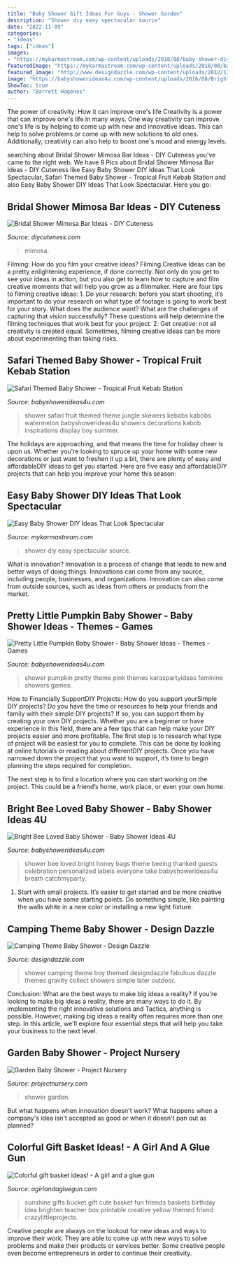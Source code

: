 ```yaml
---
title: "Baby Shower Gift Ideas For Guys - Shower Garden"
description: "Shower diy easy spectacular source"
date: "2022-11-09"
categories:
- "ideas"
tags: ["ideas"]
images:
- "https://mykarmastream.com/wp-content/uploads/2018/08/baby-shower-diys-6-.jpg"
featuredImage: "https://mykarmastream.com/wp-content/uploads/2018/08/baby-shower-diys-6-.jpg"
featured_image: "http://www.designdazzle.com/wp-content/uploads/2012/11/2331.jpg"
image: "https://babyshowerideas4u.com/wp-content/uploads/2016/08/Bright-Bee-Loved-Baby-Shower-Babys-Breath-600x899.jpg"
ShowToc: true
author: "Barrett Hagenes"
---
```



The power of creativity: How it can improve one's life
Creativity is a power that can improve one's life in many ways. One way creativity can improve one's life is by helping to come up with new and innovative ideas. This can help to solve problems or come up with new solutions to old ones. Additionally, creativity can also help to boost one's mood and energy levels.

	

		
searching about Bridal Shower Mimosa Bar Ideas - DIY Cuteness you've came to the right web. We have 8 Pics about Bridal Shower Mimosa Bar Ideas - DIY Cuteness like Easy Baby Shower DIY Ideas That Look Spectacular, Safari Themed Baby Shower - Tropical Fruit Kebab Station and also Easy Baby Shower DIY Ideas That Look Spectacular. Here you go:
		
    
## Bridal Shower Mimosa Bar Ideas - DIY Cuteness

<img loading=lazy src="https://diycuteness.com/wp-content/uploads/2019/12/bridal-shower-mimosa-bar-ideas-10.jpg" onerror="this.onerror=null;this.src='https://tse3.mm.bing.net/th?id=OIP.R-i8Rv8Hj_-tSyy3iV98vAHaFj&amp;pid=15.1';" alt="Bridal Shower Mimosa Bar Ideas - DIY Cuteness">

_Source: diycuteness.com_

>mimosa. 

	

Filming: How do you film your creative ideas?
Filming Creative Ideas can be a pretty enlightening experience, if done correctly. Not only do you get to see your ideas in action, but you also get to learn how to capture and film creative moments that will help you grow as a filmmaker. Here are four tips to filming creative ideas: 1. Do your research: before you start shooting, it’s important to do your research on what type of footage is going to work best for your story. What does the audience want? What are the challenges of capturing that vision successfully? These questions will help determine the filming techniques that work best for your project. 2. Get creative: not all creativity is created equal. Sometimes, filming creative ideas can be more about experimenting than taking risks.

    
## Safari Themed Baby Shower - Tropical Fruit Kebab Station

<img loading=lazy src="https://babyshowerideas4u.com/wp-content/uploads/2014/05/safari-baby-shower-ideas-food-ideas-fruit-kebabs.jpg" onerror="this.onerror=null;this.src='https://tse3.mm.bing.net/th?id=OIP.Bbew9QhRBBtuWRka4XXfUwHaLJ&amp;pid=15.1';" alt="Safari Themed Baby Shower - Tropical Fruit Kebab Station">

_Source: babyshowerideas4u.com_

>shower safari fruit themed theme jungle skewers kebabs kabobs watermelon babyshowerideas4u showers decorations kabob inspirations display boy summer. 

	

The holidays are approaching, and that means the time for holiday cheer is upon us. Whether you're looking to spruce up your home with some new decorations or just want to freshen it up a bit, there are plenty of easy and affordableDIY ideas to get you started. Here are five easy and affordableDIY projects that can help you improve your home this season: 

    
## Easy Baby Shower DIY Ideas That Look Spectacular

<img loading=lazy src="https://mykarmastream.com/wp-content/uploads/2018/08/baby-shower-diys-6-.jpg" onerror="this.onerror=null;this.src='https://tse2.mm.bing.net/th?id=OIP.rEfjdpcIB90m1w4AtymAJgHaLH&amp;pid=15.1';" alt="Easy Baby Shower DIY Ideas That Look Spectacular">

_Source: mykarmastream.com_

>shower diy easy spectacular source. 

	

What is innovation?
Innovation is a process of change that leads to new and better ways of doing things. Innovations can come from any source, including people, businesses, and organizations. Innovation can also come from outside sources, such as ideas from others or products from the market.

    
## Pretty Little Pumpkin Baby Shower - Baby Shower Ideas - Themes - Games

<img loading=lazy src="http://www.babyshowerideas4u.com/wp-content/uploads/2018/03/Pretty-Little-Pumpkin-Baby-Shower-Sugar-Cookie.jpg" onerror="this.onerror=null;this.src='https://tse4.mm.bing.net/th?id=OIP.85ND2gK7KirvxgJQKMUxHQHaLG&amp;pid=15.1';" alt="Pretty Little Pumpkin Baby Shower - Baby Shower Ideas - Themes - Games">

_Source: babyshowerideas4u.com_

>shower pumpkin pretty theme pink themes karaspartyideas feminine showers games. 

	

How to Financially SupportDIY Projects: How do you support yourSimple DIY projects?
Do you have the time or resources to help your friends and family with their simple DIY projects? If so, you can support them by creating your own DIY projects. Whether you are a beginner or have experience in this field, there are a few tips that can help make your DIY projects easier and more profitable.
The first step is to research what type of project will be easiest for you to complete. This can be done by looking at online tutorials or reading about differentDIY projects. Once you have narrowed down the project that you want to support, it’s time to begin planning the steps required for completion.

The next step is to find a location where you can start working on the project. This could be a friend’s home, work place, or even your own home.

    
## Bright Bee Loved Baby Shower - Baby Shower Ideas 4U

<img loading=lazy src="https://babyshowerideas4u.com/wp-content/uploads/2016/08/Bright-Bee-Loved-Baby-Shower-Babys-Breath-600x899.jpg" onerror="this.onerror=null;this.src='https://tse3.mm.bing.net/th?id=OIP.JU3dz0f5xWGCcda2W470SAHaLG&amp;pid=15.1';" alt="Bright Bee Loved Baby Shower - Baby Shower Ideas 4U">

_Source: babyshowerideas4u.com_

>shower bee loved bright honey bags theme beeing thanked guests celebration personalized labels everyone take babyshowerideas4u breath catchmyparty. 

	

1. Start with small projects. It’s easier to get started and be more creative when you have some starting points. Do something simple, like painting the walls white in a new color or installing a new light fixture. 

    
## Camping Theme Baby Shower - Design Dazzle

<img loading=lazy src="http://www.designdazzle.com/wp-content/uploads/2012/11/2331.jpg" onerror="this.onerror=null;this.src='https://tse3.mm.bing.net/th?id=OIP.Jup--osfISxodHtAbNVfiwAAAA&amp;pid=15.1';" alt="Camping Theme Baby Shower - Design Dazzle">

_Source: designdazzle.com_

>shower camping theme boy themed designdazzle fabulous dazzle themes gravity collect showers simple later outdoor. 

	

Conclusion: What are the best ways to make big ideas a reality?
If you're looking to make big ideas a reality, there are many ways to do it. By implementing the right innovative solutions and Tactics, anything is possible. However, making big ideas a reality often requires more than one step. In this article, we'll explore four essential steps that will help you take your business to the next level.

    
## Garden Baby Shower - Project Nursery

<img loading=lazy src="https://projectnursery.com/wp-content/uploads/2017/04/IMG_1167-e1491865219681-768x1024.jpg" onerror="this.onerror=null;this.src='https://tse4.mm.bing.net/th?id=OIP.QDoy7prrZvG3jT05CZs2YAHaJ4&amp;pid=15.1';" alt="Garden Baby Shower - Project Nursery">

_Source: projectnursery.com_

>shower garden. 

	

But what happens when innovation doesn't work? What happens when a company's idea isn't accepted as good or when it doesn't pan out as planned?

    
## Colorful Gift Basket Ideas! - A Girl And A Glue Gun

<img loading=lazy src="http://www.agirlandagluegun.com/wp-content/uploads/2016/01/ba09b84025c4f57c41463c50a395ef83.jpg" onerror="this.onerror=null;this.src='https://tse1.mm.bing.net/th?id=OIP.bR_jFee1XvxYyOmIfFj2NwHaLE&amp;pid=15.1';" alt="Colorful gift basket ideas! - A girl and a glue gun">

_Source: agirlandagluegun.com_

>sunshine gifts bucket gift cute basket fun friends baskets birthday idea brighten teacher box printable creative yellow themed friend crazylittleprojects. 

	

Creative people are always on the lookout for new ideas and ways to improve their work. They are able to come up with new ways to solve problems and make their products or services better. Some creative people even become entrepreneurs in order to continue their creativity.

